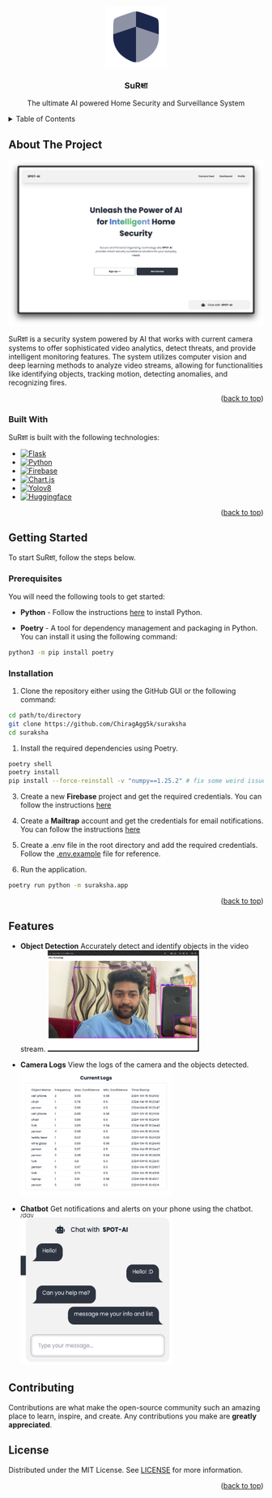 <br />
<div align="center">
  <a href="https://github.com/othneildrew/Best-README-Template">
    <img src="assets/logo.svg" alt="Logo" width="120" height="120">
  </a>

  <h3 align="center">SuRक्षा</h3>

  <p align="center">
    The ultimate AI powered Home Security and Surveillance System
  </p>
</div>

<details>
  <summary>Table of Contents</summary>
  <ol>
    <li><a href="#about-the-project">About The Project</a></li>
    <li><a href="#built-with">Built With</a></li>
    <li><a href="#getting-started">Getting Started</a></li>
    <li><a href="#prerequisites">Prerequisites</a></li>
    <li><a href="#installation">Installation</a></li>
  </ol>
</details>

## About The Project

![Thumbnail](assets/thumbnail.png)

SuRक्षा is a security system powered by AI that works with current camera systems to offer sophisticated video analytics, detect threats, and provide intelligent monitoring features. The system utilizes computer vision and deep learning methods to analyze video streams, allowing for functionalities like identifying objects, tracking motion, detecting anomalies, and recognizing fires.

<p align="right">(<a href="#readme-top">back to top</a>)</p>

### Built With

SuRक्षा is built with the following technologies:

- [![Flask][Flask.com]][Flask.com]
- [![Python][Python.com]][Python.com]
- [![Firebase][Firebase.com]][Firebase.com]
- [![Chart.js][Chart.js]][Chart.js]
- [![Yolov8][Yolov8]][Yolov8]
- [![Huggingface][Huggingface]][Huggingface]

<p align="right">(<a href="#readme-top">back to top</a>)</p>

## Getting Started

To start SuRक्षा, follow the steps below.

### Prerequisites

You will need the following tools to get started:

- **Python** - Follow the instructions [here](https://www.python.org/downloads/) to install Python.

- **Poetry** - A tool for dependency management and packaging in Python. You can install it using the following command:

```sh
python3 -m pip install poetry
```

### Installation

1. Clone the repository either using the GitHub GUI or the following command:

```sh
cd path/to/directory
git clone https://github.com/ChiragAgg5k/suraksha
cd suraksha
```

1. Install the required dependencies using Poetry.

```sh
poetry shell
poetry install
pip install --force-reinstall -v "numpy==1.25.2" # fix some weird issue with krutrim
```

3. Create a new **Firebase** project and get the required credentials. You can follow the instructions [here](https://firebase.google.com/docs/web/setup)

4. Create a **Mailtrap** account and get the credentials for email notifications. You can follow the instructions [here](https://mailtrap.io/)
5. Create a .env file in the root directory and add the required credentials. Follow the [.env.example](.env.example) file for reference.

6. Run the application.

```sh
poetry run python -m suraksha.app
```

<p align="right">(<a href="#readme-top">back to top</a>)</p>

[Flask.com]: https://img.shields.io/badge/Flask-000000?style=for-the-badge&logo=flask&logoColor=white
[Python.com]: https://img.shields.io/badge/Python-3776AB?style=for-the-badge&logo=python&logoColor=white
[Firebase.com]: https://img.shields.io/badge/Firebase-FFCA28?style=for-the-badge&logo=firebase&logoColor=black
[Chart.js]: https://img.shields.io/badge/Chart.js-FF6384?style=for-the-badge&logo=chartdotjs&logoColor=white
[Yolov8]: https://img.shields.io/badge/YOLOv8-000000?style=for-the-badge&logo=python&logoColor=white
[Huggingface]: https://img.shields.io/badge/Hugging%20Face-000000?style=for-the-badge&logo=huggingface&logoColor=yellow

## Features

- **Object Detection**
  Accurately detect and identify objects in the video stream.
  <img src="assets/object_detection.png" alt="Object Detection" width="300" height="200">

- **Camera Logs**
  View the logs of the camera and the objects detected.
  <img src="assets/logs.png" alt="Camera Logs" width="300" height="250">

- **Chatbot**
  Get notifications and alerts on your phone using the chatbot.
  <img src="assets/chatbot.png" alt="Chatbot" width="300" height="300">

## Contributing

Contributions are what make the open-source community such an amazing place to learn, inspire, and create. Any contributions you make are **greatly appreciated**.

## License

Distributed under the MIT License. See [LICENSE](LICENSE.txt) for more information.

<p align="right">(<a href="#readme-top">back to top</a>)</p>
